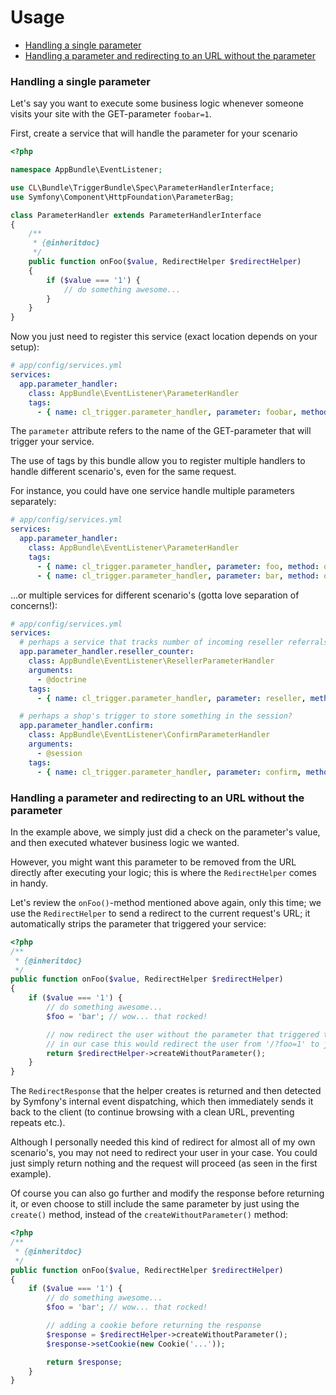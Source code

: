 # Usage

- [Handling a single parameter](#handling-a-single-parameter)
- [Handling a parameter and redirecting to an URL without the parameter](#handling-a-parameter-and-redirecting-to-an-url-without-the-parameter)


### Handling a single parameter

Let's say you want to execute some business logic whenever someone visits your site with the GET-parameter `foobar=1`.

First, create a service that will handle the parameter for your scenario

```php
<?php

namespace AppBundle\EventListener;

use CL\Bundle\TriggerBundle\Spec\ParameterHandlerInterface;
use Symfony\Component\HttpFoundation\ParameterBag;

class ParameterHandler extends ParameterHandlerInterface
{
    /**
     * {@inheritdoc}
     */
    public function onFoo($value, RedirectHelper $redirectHelper)
    {
        if ($value === '1') {
            // do something awesome...
        }
    }
}
```

Now you just need to register this service (exact location depends on your setup):
```yml
# app/config/services.yml
services:
  app.parameter_handler:
    class: AppBundle\EventListener\ParameterHandler
    tags:
      - { name: cl_trigger.parameter_handler, parameter: foobar, method: onFoo }
```

The `parameter` attribute refers to the name of the GET-parameter that will trigger your service.

The use of tags by this bundle allow you to register multiple handlers to handle different scenario's,
even for the same request.

For instance, you could have one service handle multiple parameters separately:
```yml
# app/config/services.yml
services:
  app.parameter_handler:
    class: AppBundle\EventListener\ParameterHandler
    tags:
      - { name: cl_trigger.parameter_handler, parameter: foo, method: onFoo }
      - { name: cl_trigger.parameter_handler, parameter: bar, method: onBar }
```

...or multiple services for different scenario's (gotta love separation of concerns!):
```yml
# app/config/services.yml
services:
  # perhaps a service that tracks number of incoming reseller referrals?
  app.parameter_handler.reseller_counter:
    class: AppBundle\EventListener\ResellerParameterHandler
    arguments:
      - @doctrine
    tags:
      - { name: cl_trigger.parameter_handler, parameter: reseller, method: onReseller }

  # perhaps a shop's trigger to store something in the session?
  app.parameter_handler.confirm:
    class: AppBundle\EventListener\ConfirmParameterHandler
    arguments:
      - @session
    tags:
      - { name: cl_trigger.parameter_handler, parameter: confirm, method: onConfirm }
```


### Handling a parameter and redirecting to an URL without the parameter

In the example above, we simply just did a check on the parameter's value, and then executed whatever business logic we wanted.

However, you might want this parameter to be removed from the URL directly after executing your logic; this is where the `RedirectHelper` comes in handy.

Let's review the `onFoo()`-method mentioned above again, only this time; we use the `RedirectHelper` to send a
redirect to the current request's URL; it automatically strips the parameter that triggered your service:

```php
<?php
/**
 * {@inheritdoc}
 */
public function onFoo($value, RedirectHelper $redirectHelper)
{
    if ($value === '1') {
        // do something awesome...
        $foo = 'bar'; // wow... that rocked!

        // now redirect the user without the parameter that triggered this service (clean URL, prevent repeat etc.)
        // in our case this would redirect the user from '/?foo=1' to just '/'
        return $redirectHelper->createWithoutParameter();
    }
}
```

The `RedirectResponse` that the helper creates is returned and then detected by Symfony's internal event dispatching,
which then immediately sends it back to the client (to continue browsing with a clean URL, preventing repeats etc.).

Although I personally needed this kind of redirect for almost all of my own scenario's, you may not need to redirect your user in your case.
You could just simply return nothing and the request will proceed (as seen in the first example).

Of course you can also go further and modify the response before returning it, or even choose to still include the same
parameter by just using the `create()` method, instead of the `createWithoutParameter()` method:
```php
<?php
/**
 * {@inheritdoc}
 */
public function onFoo($value, RedirectHelper $redirectHelper)
{
    if ($value === '1') {
        // do something awesome...
        $foo = 'bar'; // wow... that rocked!

        // adding a cookie before returning the response
        $response = $redirectHelper->createWithoutParameter();
        $response->setCookie(new Cookie('...'));

        return $response;
    }
}
```
